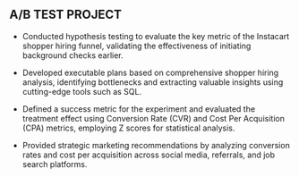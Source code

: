 ## A/B TEST PROJECT

- Conducted hypothesis testing to evaluate the key metric of the Instacart shopper hiring funnel, validating the effectiveness of initiating background checks earlier.

- Developed executable plans based on comprehensive shopper hiring analysis, identifying bottlenecks and extracting valuable insights using cutting-edge tools such as SQL.

- Defined a success metric for the experiment and evaluated the treatment effect using Conversion Rate (CVR) and Cost Per Acquisition (CPA) metrics, employing Z scores for statistical analysis.

- Provided strategic marketing recommendations by analyzing conversion rates and cost per acquisition across social media, referrals, and job search platforms.
